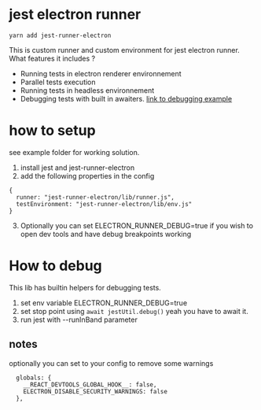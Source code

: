 # jest electron runner

```
yarn add jest-runner-electron
```

This is custom runner and custom environment for jest electron runner.
What features it includes ?

- Running tests in electron renderer environnement
- Parallel tests execution
- Running tests in headless environnement
- Debugging tests with built in awaiters.
  [link to debugging example](https://share.vidyard.com/watch/W6MVKuEw84Kkd1Ti9csK6W?)

# how to setup

see example folder for working solution.

1. install jest and jest-runner-electron
2. add the following properties in the config

```
{
  runner: "jest-runner-electron/lib/runner.js",
  testEnvironment: "jest-runner-electron/lib/env.js"
}
```

3. Optionally you can set ELECTRON_RUNNER_DEBUG=true if you wish to open dev tools and have debug breakpoints working

# How to debug

This lib has builtin helpers for debugging tests.

1. set env variable ELECTRON_RUNNER_DEBUG=true
2. set stop point using `await jestUtil.debug()` yeah you have to await it.
3. run jest with --runInBand parameter

## notes

optionally you can set to your config to remove some warnings

```
  globals: {
    __REACT_DEVTOOLS_GLOBAL_HOOK__: false,
    ELECTRON_DISABLE_SECURITY_WARNINGS: false
  },

```
